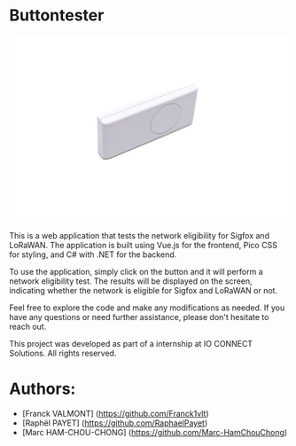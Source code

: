 # Buttontester

![alt text](image.png)

This is a web application that tests the network eligibility for Sigfox and LoRaWAN. The application is built using Vue.js for the frontend, Pico CSS for styling, and C# with .NET for the backend.

To use the application, simply click on the button and it will perform a network eligibility test. The results will be displayed on the screen, indicating whether the network is eligible for Sigfox and LoRaWAN or not.

Feel free to explore the code and make any modifications as needed. If you have any questions or need further assistance, please don't hesitate to reach out.

This project was developed as part of a internship at IO CONNECT Solutions. All rights reserved.

# Authors: 
- [Franck VALMONT] (https://github.com/Franck1vlt)
- [Raphël PAYET] (https://github.com/RaphaelPayet)
- [Marc HAM-CHOU-CHONG] (https://github.com/Marc-HamChouChong)



